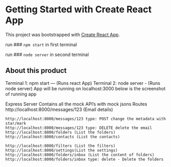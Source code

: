 # Getting Started with Create React App

This project was bootstrapped with [Create React App](https://github.com/facebook/create-react-app).



run ### `npm start` in first terminal

run ### `node server` in second terminal


## About this product

Terminal 1: npm start — (Runs react App)
Terminal 2: node server - (Runs node server)
App will be running on localhost:3000 below is the screenshot of running app

Express Server Contains all the mock API’s with mock jsons
Routes
http://localhost:8000/messages/123 (Email details)

    http://localhost:8000/messages/123 type: POST change the metadata with star/mark
    http://localhost:8000/messages/123 type: DELETE delete the email http://localhost:8000/folders (List the folders)
    http://localhost:8000/contacts (List the contacts)

    http://localhost:8000/filters (List the filters)
    http://localhost:8000/settings(List the settings)
    http://localhost:8000/folders/inbox (List the content of folders) http://localhost:8000/folders/inbox type: delete - Delete the folders
    
    
    
    
    
    
